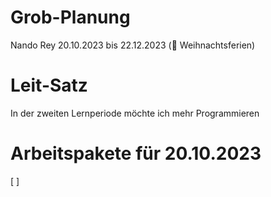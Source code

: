 # Grob-Planung

Nando Rey
20.10.2023 bis 22.12.2023 (🎄 Weihnachtsferien)

# Leit-Satz

In der zweiten Lernperiode möchte ich mehr Programmieren

# Arbeitspakete für 20.10.2023

[ ]

